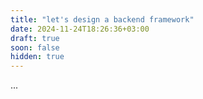 ```yaml
---
title: "let's design a backend framework"
date: 2024-11-24T18:26:36+03:00
draft: true
soon: false
hidden: true
---
```


...
